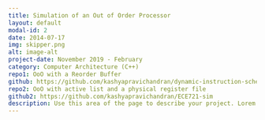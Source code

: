 ```yaml
---
title: Simulation of an Out of Order Processor
layout: default
modal-id: 2
date: 2014-07-17
img: skipper.png
alt: image-alt
project-date: November 2019 - February
category: Computer Architecture (C++)
repo1: OoO with a Reorder Buffer
github: https://github.com/kashyapravichandran/dynamic-instruction-scheduling
repo2: OoO with active list and a physical register file
github2: https://github.com/kashyapravichandran/ECE721-sim
description: Use this area of the page to describe your project. Lorem ipsum dolor sit amet, consectetur adipisicing elit. Mollitia neque assumenda ipsam nihil, molestias magnam, recusandae quos quis inventore quisquam velit asperiores, vitae? Reprehenderit soluta, eos quod consequuntur itaque. Nam.
---
```

